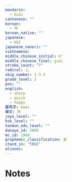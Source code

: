 ```yaml
---
mandarin:
  - kuài
cantonese: ""
korean:
  - 쾌
korean_native: ""
japanese:
  - KAI
japanese_nanori: ""
vietnamese:
middle_chinese_initial: kʰ
middle_chinese_final: ɣuai
stroke_count: "7"
radical: 心
skip_number: 1-3-4
grade_level: 2
pos: ""
english:
  - sharp
  - quick
  - happy
羅馬字: kwai
韓文: 쾌
joyo_level: ""
hsk_level: ""
hanmun_edu_level: ""
danayo_id: 2099
mc_id: 1968
graphemic_classification: 叏
stand_in: "TRUE"
aliases:
---
```


# Notes
